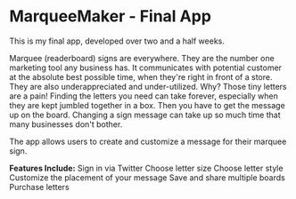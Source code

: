 # MarqueeMaker - Final App

This is my final app, developed over two and a half weeks.

Marquee (readerboard) signs are everywhere. They are the number one marketing tool 
any business has. It communicates with potential customer at the absolute best possible time, 
when they're right in front of a store. They are also underappreciated and under-utilized.
Why? Those tiny letters are a pain! Finding the letters you need can take forever, especially when 
they are kept jumbled together in a box. Then you have to get the message up on the board.
Changing a sign message can take up so much time that many businesses don't bother. 

The app allows users to create and customize a message for their marquee sign.

**Features Include:**
Sign in via Twitter
Choose letter size
Choose letter style
Customize the placement of your message
Save and share multiple boards
Purchase letters 


